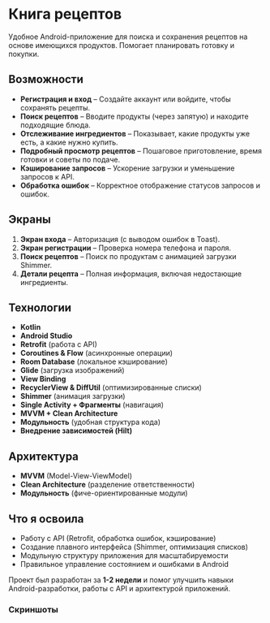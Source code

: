 # Книга рецептов  

Удобное Android-приложение для поиска и сохранения рецептов на основе имеющихся продуктов. Помогает планировать готовку и покупки.  

## Возможности  

- **Регистрация и вход** – Создайте аккаунт или войдите, чтобы сохранять рецепты.  
- **Поиск рецептов** – Вводите продукты (через запятую) и находите подходящие блюда.  
- **Отслеживание ингредиентов** – Показывает, какие продукты уже есть, а какие нужно купить.  
- **Подробный просмотр рецептов** – Пошаговое приготовление, время готовки и советы по подаче.  
- **Кэширование запросов** – Ускорение загрузки и уменьшение запросов к API.  
- **Обработка ошибок** – Корректное отображение статусов запросов и ошибок.  

## Экраны  

1. **Экран входа** – Авторизация (с выводом ошибок в Toast).  
2. **Экран регистрации** – Проверка номера телефона и пароля.  
3. **Поиск рецептов** – Поиск по продуктам с анимацией загрузки Shimmer.  
4. **Детали рецепта** – Полная информация, включая недостающие ингредиенты.  

## Технологии  

- **Kotlin**  
- **Android Studio**  
- **Retrofit** (работа с API)  
- **Coroutines & Flow** (асинхронные операции)  
- **Room Database** (локальное кэширование)  
- **Glide** (загрузка изображений)  
- **View Binding**  
- **RecyclerView & DiffUtil** (оптимизированные списки)  
- **Shimmer** (анимация загрузки)  
- **Single Activity + Фрагменты** (навигация)  
- **MVVM + Clean Architecture**  
- **Модульность** (удобная структура кода)  
- **Внедрение зависимостей (Hilt)**  

## Архитектура  

- **MVVM** (Model-View-ViewModel)  
- **Clean Architecture** (разделение ответственности)  
- **Модульность** (фиче-ориентированные модули)  

## Что я освоила  

- Работу с API (Retrofit, обработка ошибок, кэширование)  
- Создание плавного интерфейса (Shimmer, оптимизация списков)  
- Модульную структуру приложения для масштабируемости  
- Правильное управление состоянием и ошибками в Android  

Проект был разработан за **1-2 недели** и помог улучшить навыки Android-разработки, работы с API и архитектурой приложений.  

### Скриншоты  

